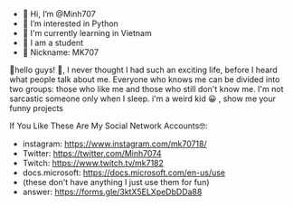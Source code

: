 - 👋 Hi, I’m @Minh707
- 👀 I’m interested in Python
- 🌱 I'm currently learning in Vietnam
- 💞️ I am a student
- 🔰 Nickname: MK707
 

👋hello guys!
👋, I never thought I had such an exciting life, before I heard what people talk about me. Everyone who knows me can be divided into two groups: those who like me and those who still don't know me. I'm not sarcastic someone only when I sleep. i'm a weird kid 😀 , show me your funny projects

If You Like These Are My Social Network Accounts🤓:
 - instagram: https://www.instagram.com/mk70718/
 - Twitter: https://twitter.com/Minh7074
 - Twitch: https://www.twitch.tv/mk7182
 - docs.microsoft: https://docs.microsoft.com/en-us/use
- (these don't have anything I just use them for fun)
- answer: https://forms.gle/3ktX5ELXpeDbDDa88
